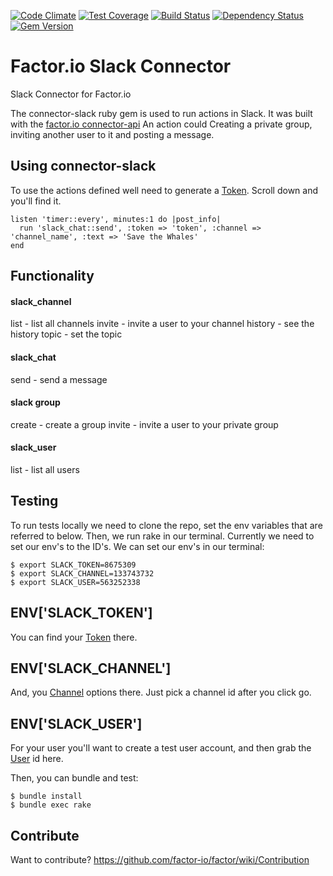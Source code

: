 [![Code Climate](https://codeclimate.com/github/factor-io/connector-slack/badges/gpa.svg)](https://codeclimate.com/github/factor-io/connector-slack)
[![Test Coverage](https://codeclimate.com/github/factor-io/connector-slack/badges/coverage.svg)](https://codeclimate.com/github/factor-io/connector-slack)
[![Build Status](https://travis-ci.org/factor-io/connector-slack.svg)](https://travis-ci.org/factor-io/connector-slack)
[![Dependency Status](https://gemnasium.com/factor-io/connector-slack.svg)](https://gemnasium.com/factor-io/connector-slack)
[![Gem Version](https://badge.fury.io/rb/factor-connector-slack.svg)](http://badge.fury.io/rb/factor-connector-slack)

Factor.io Slack Connector
===============

Slack Connector for Factor.io

The connector-slack ruby gem is used to run actions in Slack. It was built with the [factor.io connector-api](https://github.com/factor-io/connector-api) An action could Creating a private group, inviting another user to it and posting a message.

## Using connector-slack
To use the actions defined well need to generate a [Token](https://api.slack.com/). Scroll down and you'll find it.

    listen 'timer::every', minutes:1 do |post_info|
      run 'slack_chat::send', :token => 'token', :channel => 'channel_name', :text => 'Save the Whales'
    end

## Functionality
#### slack_channel
list - list all channels
invite - invite a user to your channel
history - see the history
topic - set the topic

#### slack_chat
send - send a message

#### slack group
create - create a group
invite - invite a user to your private group

#### slack_user
list - list all users

## Testing
To run tests locally we need to clone the repo, set the env variables that are referred to below. Then, we run rake in our terminal. Currently we need to set our env's to the ID's. We can set our env's in our terminal:

    $ export SLACK_TOKEN=8675309
    $ export SLACK_CHANNEL=133743732
    $ export SLACK_USER=563252338

## ENV['SLACK_TOKEN']
You can find your [Token](https://api.slack.com/) there.

## ENV['SLACK_CHANNEL']
And, you [Channel](https://api.slack.com/methods/channels.list/test) options there. Just pick a channel id after you click go.

## ENV['SLACK_USER']
For your user you'll want to create a test user account, and then grab the [User](https://api.slack.com/methods/users.list/test) id here.

Then, you can bundle and test:

    $ bundle install
    $ bundle exec rake

## Contribute
Want to contribute?
https://github.com/factor-io/factor/wiki/Contribution
